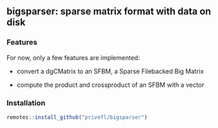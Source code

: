## bigsparser: sparse matrix format with data on disk

### Features

For now, only a few features are implemented:

- convert a dgCMatrix to an SFBM, a Sparse Filebacked Big Matrix

- compute the product and crossproduct of an SFBM with a vector

### Installation

```r
remotes::install_github("privefl/bigsparser")
```
